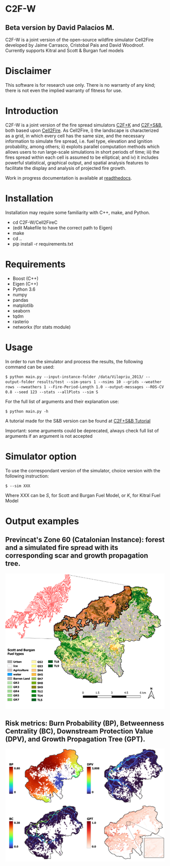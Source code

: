 # C2F-W
##  Beta version by David Palacios M.
C2F-W is a joint version of the open-source wildfire simulator Cell2Fire developed by Jaime Carrasco, Cristobal Pais and David Woodroof. Currently supports Kitral and Scott & Burgan fuel models

# Disclaimer
This software is for research use only. There is no warranty of any kind; there is not even the implied warranty of fitness for use.

# Introduction
C2F-W is a joint version of the fire spread simulators [C2F+K](https://github.com/fire2a/C2FK) and [C2F+S&B](https://github.com/fire2a/C2FSB), both based upon [Cell2Fire](https://github.com/cell2fire/Cell2Fire). As Cell2Fire, i) the landscape is characterized as a grid, in which every cell has the same size, and the necessary information to simulate fire spread, i.e. fuel type, elevation and ignition probability, among others; ii) exploits parallel computation methods which allows users to run large-scale simulations in short periods of time; iii) the fires spread within each cell is assumed to be elliptical; and iv) it includes powerful statistical, graphical output, and spatial analysis features to facilitate the display and analysis of projected fire growth.

Work in progress documentation is available at [readthedocs](https://fdobad.github.io/docs/).

# Installation
Installation may require some familiarity with C++, make, and Python.
* cd C2F-W/Cell2FireC
* (edit Makefile to have the correct path to Eigen)
* make
* cd .. 
* pip install -r requirements.txt

# Requirements
- Boost (C++)
- Eigen (C++)
- Python 3.6
- numpy
- pandas
- matplotlib
- seaborn
- tqdm
- rasterio
- networkx (for stats module)

# Usage
In order to run the simulator and process the results, the following command can be used:
```
$ python main.py --input-instance-folder /data/Vilopriu_2013/ --output-folder results/test --sim-years 1 --nsims 10 --grids --weather rows --nweathers 1 --Fire-Period-Length 1.0 --output-messages --ROS-CV 0.8 --seed 123 --stats --allPlots --sim S
```
For the full list of arguments and their explanation use:
```
$ python main.py -h
```
A tutorial made for the S&B version can be found at [C2F+S&B Tutorial](https://github.com/fire2a/C2FSB/blob/main/C2FS%26B_Tutorial.pdf)

Important: some arguments could be deprecated, always check full list of arguments if an argument is not accepted

# Simulator option
To use the correspondant version of the simulator, choice version with the following instruction:
```
$ --sim XXX
```
Where XXX can be *S*, for Scott and Burgan Fuel Model, or *K*, for Kitral Fuel Model

# Output examples
## Previncat's Zone 60 (Catalonian Instance): forest and a simulated fire spread with its corresponding scar and growth propagation tree. 
![Example-Instance_Scar](Output/example-scar.png)
## Risk metrics: Burn Probability (BP), Betweenness Centrality (BC), Downstream Protection Value (DPV), and Growth Propagation Tree (GPT). 
![Example-Risck_Metrics](Output/example-metrics.png)
